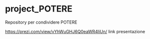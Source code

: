 # project_POTERE
Repository per condividere POTERE

https://prezi.com/view/vYhWuGHJ6Q0eaWR4liUn/
link presentazione
